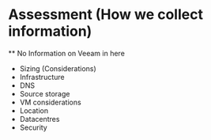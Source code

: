 # Assessment (How we collect information)
 ** No Information on Veeam in here
* Sizing (Considerations)
* Infrastructure
* DNS
* Source storage
* VM considerations
* Location
* Datacentres
* Security
